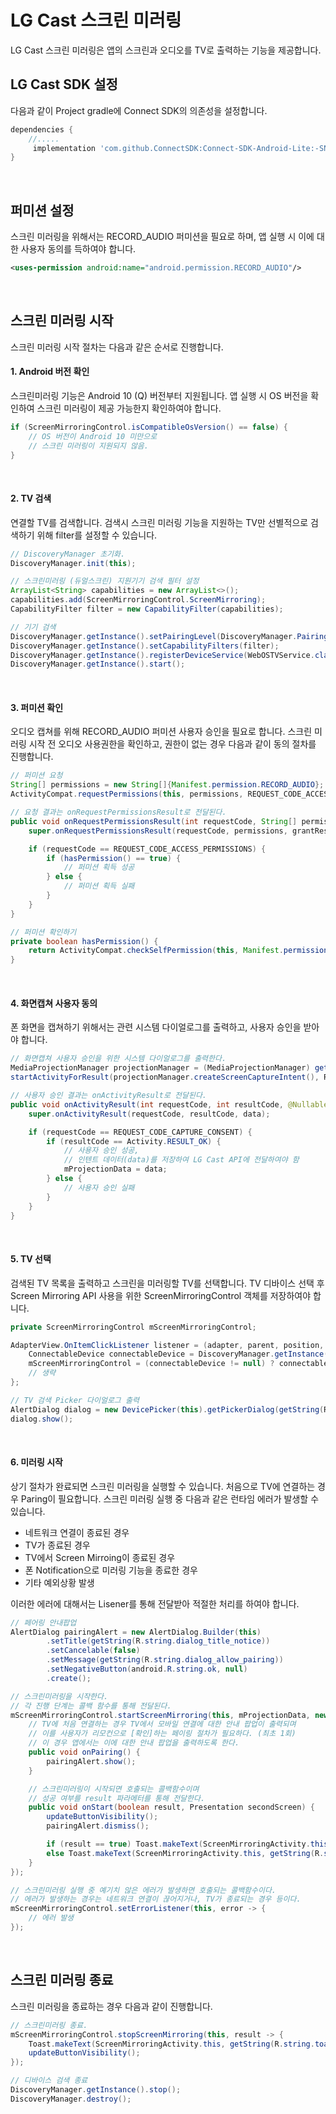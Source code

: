 LG Cast 스크린 미러링
====================
LG Cast 스크린 미러링은 앱의 스크린과 오디오를 TV로 출력하는 기능을 제공합니다.
<br>


LG Cast SDK 설정
------------------
다음과 같이 Project gradle에 Connect SDK의 의존성을 설정합니다.
```gradle
dependencies {
    //.....
     implementation 'com.github.ConnectSDK:Connect-SDK-Android-Lite:-SNAPSHOT'
}
```
<br>


퍼미션 설정
------------------
스크린 미러링을 위해서는 RECORD_AUDIO 퍼미션을 필요로 하며, 앱 실행 시 이에 대한 사용자 동의를 득하여야 합니다.
```xml
<uses-permission android:name="android.permission.RECORD_AUDIO"/>
```
<br>


스크린 미러링 시작
------------------
스크린 미러링 시작 절차는 다음과 같은 순서로 진행합니다.
<br>


#### 1. Android 버전 확인
스크린미러링 기능은 Android 10 (Q) 버전부터 지원됩니다. 앱 실행 시 OS 버전을 확인하여 스크린 미러링이 제공 가능한지 확인하여야 합니다.
```java
if (ScreenMirroringControl.isCompatibleOsVersion() == false) {
    // OS 버전이 Android 10 미만으로
    // 스크린 미러링이 지원되지 않음.
}
```
<br>


#### 2. TV 검색
연결할 TV를 검색합니다. 검색시 스크린 미러링 기능을 지원하는 TV만 선별적으로 검색하기 위해 filter를 설정할 수 있습니다.
```java
// DiscoveryManager 초기화.
DiscoveryManager.init(this);

// 스크린미러링 (듀얼스크린) 지원기기 검색 필터 설정
ArrayList<String> capabilities = new ArrayList<>();
capabilities.add(ScreenMirroringControl.ScreenMirroring);
CapabilityFilter filter = new CapabilityFilter(capabilities);

// 기기 검색
DiscoveryManager.getInstance().setPairingLevel(DiscoveryManager.PairingLevel.ON);
DiscoveryManager.getInstance().setCapabilityFilters(filter);
DiscoveryManager.getInstance().registerDeviceService(WebOSTVService.class, SSDPDiscoveryProvider.class);
DiscoveryManager.getInstance().start();
```
<br>


#### 3. 퍼미션 확인
오디오 캡쳐를 위해 RECORD_AUDIO 퍼미션 사용자 승인을 필요로 합니다.  스크린 미러링 시작 전 오디오 사용권한을 확인하고, 권한이 없는 경우 다음과 같이 동의 절차를 진행합니다.
```java
// 퍼미션 요청
String[] permissions = new String[]{Manifest.permission.RECORD_AUDIO};
ActivityCompat.requestPermissions(this, permissions, REQUEST_CODE_ACCESS_PERMISSIONS);

// 요청 결과는 onRequestPermissionsResult로 전달된다.
public void onRequestPermissionsResult(int requestCode, String[] permissions, int[] grantResults) {
    super.onRequestPermissionsResult(requestCode, permissions, grantResults);

    if (requestCode == REQUEST_CODE_ACCESS_PERMISSIONS) {
        if (hasPermission() == true) {
            // 퍼미션 획득 성공
        } else {
            // 퍼미션 획득 실패
        }
    }
}

// 퍼미션 확인하기
private boolean hasPermission() {
    return ActivityCompat.checkSelfPermission(this, Manifest.permission.RECORD_AUDIO) == PackageManager.PERMISSION_GRANTED;
}
```
<br>


#### 4. 화면캡쳐 사용자 동의
폰 화면을 캡쳐하기 위해서는 관련 시스템 다이얼로그를 출력하고, 사용자 승인을 받아야 합니다.
```java
// 화면캡쳐 사용자 승인을 위한 시스템 다이얼로그를 출력한다.
MediaProjectionManager projectionManager = (MediaProjectionManager) getSystemService(Context.MEDIA_PROJECTION_SERVICE);
startActivityForResult(projectionManager.createScreenCaptureIntent(), REQUEST_CODE_CAPTURE_CONSENT);

// 사용자 승인 결과는 onActivityResult로 전달된다.
public void onActivityResult(int requestCode, int resultCode, @Nullable Intent data) {
    super.onActivityResult(requestCode, resultCode, data);

    if (requestCode == REQUEST_CODE_CAPTURE_CONSENT) {
        if (resultCode == Activity.RESULT_OK) {
            // 사용자 승인 성공,
            // 인텐트 데이터(data)를 저장하여 LG Cast API에 전달하여야 함
            mProjectionData = data;
        } else {
            // 사용자 승인 실패
        }
    }
}
```
<br>


#### 5. TV 선택
검색된 TV 목록을 출력하고 스크린을 미러링할 TV를 선택합니다. TV 디바이스 선택 후 Screen Mirroring API 사용을 위한 ScreenMirroringControl 객체를 저장하여야 합니다.
```java
private ScreenMirroringControl mScreenMirroringControl;

AdapterView.OnItemClickListener listener = (adapter, parent, position, id) -> {
    ConnectableDevice connectableDevice = DiscoveryManager.getInstance().getDeviceByIpAddress(deviceIpAddress);
    mScreenMirroringControl = (connectableDevice != null) ? connectableDevice.getCapability(ScreenMirroringControl.class) : null;
    // 생략
};

// TV 검색 Picker 다이얼로그 출력
AlertDialog dialog = new DevicePicker(this).getPickerDialog(getString(R.string.dialog_select_tv), listener);
dialog.show();
```
<br>


#### 6. 미러링 시작
상기 절차가 완료되면 스크린 미러링을 실행할 수 있습니다. 처음으로 TV에 연결하는 경우 Paring이 필요합니다.  스크린 미러링 실행 중 다음과 같은 런타임 에러가 발생할 수 있습니다.
+ 네트워크 연결이 종료된 경우
+ TV가 종료된 경우
+ TV에서 Screen Mirroing이 종료된 경우
+ 폰 Notification으로 미러링 기능을 종료한 경우
+ 기타 예외상황 발생

이러한 에러에 대해서는 Lisener를 통해 전달받아 적절한 처리를 하여야 합니다.

```java
// 페어링 안내팝업
AlertDialog pairingAlert = new AlertDialog.Builder(this)
        .setTitle(getString(R.string.dialog_title_notice))
        .setCancelable(false)
        .setMessage(getString(R.string.dialog_allow_pairing))
        .setNegativeButton(android.R.string.ok, null)
        .create();

// 스크린미러링을 시작한다.
// 각 진행 단계는 콜백 함수를 통해 전달된다.
mScreenMirroringControl.startScreenMirroring(this, mProjectionData, new ScreenMirroringStartListener() {
    // TV에 처음 연결하는 경우 TV에서 모바일 연결에 대한 안내 팝업이 출력되며
    // 이를 사용자가 리모컨으로 [확인]하는 페이링 절차가 필요하다. (최초 1회)
    // 이 경우 앱에서는 이에 대한 안내 팝업을 출력하도록 한다.
    public void onPairing() {
        pairingAlert.show();
    }

    // 스크린미러링이 시작되면 호출되는 콜백함수이며
    // 성공 여부를 result 파라메터를 통해 전달한다.
    public void onStart(boolean result, Presentation secondScreen) {
        updateButtonVisibility();
        pairingAlert.dismiss();

        if (result == true) Toast.makeText(ScreenMirroringActivity.this, getString(R.string.toast_start_completed), Toast.LENGTH_SHORT).show();
        else Toast.makeText(ScreenMirroringActivity.this, getString(R.string.toast_start_failed), Toast.LENGTH_SHORT).show();
    }
});

// 스크린미러링 실행 중 예기치 않은 에러가 발생하면 호출되는 콜백함수이다.
// 에러가 발생하는 경우는 네트워크 연결이 끊어지거나, TV가 종료되는 경우 등이다.
mScreenMirroringControl.setErrorListener(this, error -> {
    // 에러 발생
});
```
<br>


스크린 미러링 종료
------------------
스크린 미러링을 종료하는 경우 다음과 같이 진행합니다.

```java
// 스크린미러링 종료.
mScreenMirroringControl.stopScreenMirroring(this, result -> {
    Toast.makeText(ScreenMirroringActivity.this, getString(R.string.toast_stopped), Toast.LENGTH_SHORT).show();
    updateButtonVisibility();
});

// 디바이스 검색 종료
DiscoveryManager.getInstance().stop();
DiscoveryManager.destroy();
```
